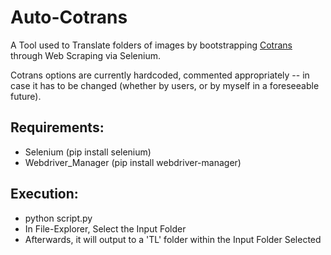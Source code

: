 # Auto-Cotrans
A Tool used to Translate folders of images by bootstrapping [Cotrans](https://github.com/VoileLabs/cotrans) through Web Scraping via Selenium.

Cotrans options are currently hardcoded, commented appropriately -- in case it has to be changed (whether by users, or by myself in a foreseeable future).

## Requirements:
 - Selenium (pip install selenium)
 - Webdriver_Manager (pip install webdriver-manager)

## Execution:
  - python script.py
  - In File-Explorer, Select the Input Folder
  - Afterwards, it will output to a 'TL' folder within the Input Folder Selected
